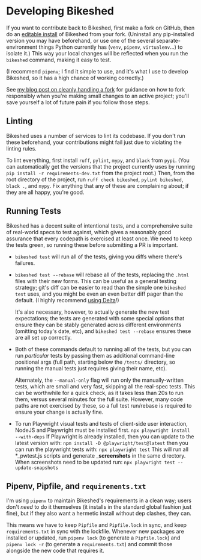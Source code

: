 Developing Bikeshed
===================

If you want to contribute back to Bikeshed,
first make a fork on GitHub,
then do an [editable install](https://tabatkins.github.io/bikeshed/#install-dev) of Bikeshed from your fork.
(Uninstall any pip-installed version you may have beforehand,
or use one of the several separate-environment things Python currently has
(`venv`, `pipenv`, `virtualenv`...)
to isolate it.)
This way your local changes will be reflected when you run the `bikeshed` command,
making it easy to test.

(I recommend `pipenv`;
I find it simple to use,
and it's what I use to develop Bikeshed,
so it has a high chance of working correctly.)

See [my blog post on cleanly handling a fork](https://www.xanthir.com/b4hf0)
for guidance on how to fork responsibly
when you're making small changes to an active project;
you'll save yourself a lot of future pain
if you follow those steps.

Linting
-------

Bikeshed uses a number of services to lint its codebase.
If you don't run these beforehand,
your contributions might fail just due to violating the linting rules.

To lint everything, first install `ruff`, `pylint`, `mypy`, and `black` from `pypi`.
(You can automatically get the versions that the project currently uses by running `pip install -r requirements-dev.txt` from the project root.)
Then, from the root directory of the project, run `ruff check bikeshed`, `pylint bikeshed`, `black .`, and `mypy`.
Fix anything that any of these are complaining about;
if they are all happy, you're good.

Running Tests
-------------

Bikeshed has a decent suite of intentional tests,
and a comprehensive suite of real-world specs to test against,
which gives a reasonably good assurance that every codepath is exercised at least once.
We need to keep the tests green,
so running these before submitting a PR is important.

* `bikeshed test` will run all of the tests,
 giving you diffs where there's failures.
* `bikeshed test --rebase` will rebase all of the tests,
    replacing the `.html` files with their new forms.
    This can be useful as a general testing strategy;
    git's diff can be easier to read than the simple one `bikeshed test` uses,
    and you might be even an even better diff pager than the default.
    (I highly recommend [using Delta](https://github.com/dandavison/delta)!)

    It's also necessary, however, to actually generate the new test expectations;
    the tests are generated with some special options
    that ensure they can be stably generated across different environments
    (omitting today's date, etc),
    and `bikeshed test --rebase` ensures these are all set up correctly.

* Both of these commands default to running all of the tests,
    but you can run *particular* tests
    by passing them as additional command-line positional args
    (full path, starting below the `/tests/` directory,
    so running the manual tests just requires giving their name, etc).

    Alternately, the `--manual-only` flag
    will run only the manually-written tests,
    which are small and very fast,
    skipping all the real-spec tests.
    This can be worthwhile for a quick check,
    as it takes less than 20s to run them,
    versus several minutes for the full suite.
    However, many code paths are not exercised by these,
    so a full test run/rebase is required to ensure your change is actually fine.

* To run Playwright visual tests and tests of client-side user interaction,
    NodeJS and Playwright must be installed first.
    `npx playwright install --with-deps`
    If Playwright is already installed, then you can update to the latest version with:
    `npm install -D @playwright/test@latest`
    then you can run the playwright tests with:
    `npx playwright test`
    This will run all *_pwtest.js scripts and generate ___screenshots__
    in the same directory.
    When screenshots need to be updated run:
    `npx playwright test --update-snapshots`

Pipenv, Pipfile, and `requirements.txt`
---------------------------------------

I'm using `pipenv` to maintain Bikeshed's requirements in a clean way;
users don't *need* to do it themselves
(it installs in the standard global fashion just fine),
but if they also want a hermetic install without dep clashes, they can.

This means we have to keep `Pipfile` and `Pipfile.lock` in sync,
and keep `requirements.txt` in sync with the lockfile.
Whenever new packages are installed or updated,
run `pipenv lock` (to generate a `Pipfile.lock`)
and `pipenv lock -r` (to generate a `requirements.txt`)
and commit those alongside the new code that requires it.
